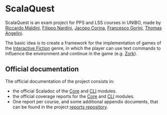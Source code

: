 # ScalaQuest

ScalaQuest is an exam project for PPS and LSS courses in UNIBO, made by
[Riccardo Maldini](https://www.riccardomaldini.it),
[Filippo Nardini](https://github.com/lippo97),
[Jacopo Corina](https://github.com/corinz97),
[Francesco Gorini](https://github.com/francescogorini),
[Thomas Angelini](https://github.com/ThomasAngeliniUnibo).

The basic idea is to create a framework for the implementation of games of the
[Interactive Fiction](https://en.wikipedia.org/wiki/Interactive_fiction) genre,
in which the player can use text commands to influence the environment and
continue in the game (e.g. [Zork](https://en.wikipedia.org/wiki/Zork)).

## Official documentation

The official documentation of the project consists in:
- the official Scaladoc of the
  [Core](https://scalaquest.github.io/PPS-19-ScalaQuest/scaladoc/core/index.html)
  and [CLI](https://scalaquest.github.io/PPS-19-ScalaQuest/scaladoc/core/index.html)
  modules.
- the official coverage reports for the
  [Core](https://scalaquest.github.io/PPS-19-ScalaQuest/coverage/core/index.html)
  and
  [CLI](https://scalaquest.github.io/PPS-19-ScalaQuest/coverage/core/index.html)
  modules.
- One report per course, and some additional appendix documents, that can be
  found in the project
  [reports repository](https://github.com/scalaquest/reports).